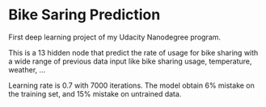 # Bike Saring Prediction

First deep learning project of my Udacity Nanodegree program.

This is a 13 hidden node that predict the rate of usage for bike sharing with a wide range of previous data input like bike sharing usage, temperature, weather, ...

Learning rate is 0.7 with 7000 iterations. The model obtain 6% mistake on the training set, and 15% mistake on untrained data.
